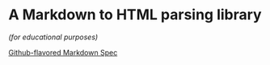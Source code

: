 # A Markdown to HTML parsing library

_(for educational purposes)_

[Github-flavored Markdown Spec](https://github.github.com/gfm/)